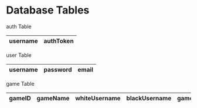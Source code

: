 # Database Tables

auth Table

| username | authToken |
| -------- | --------- |

user Table

| username | password | email |
| -------- | -------- | ----- |

game Table

| gameID | gameName | whiteUsername | blackUsername | game |
|--------|----------|---------------|---------------|------|

